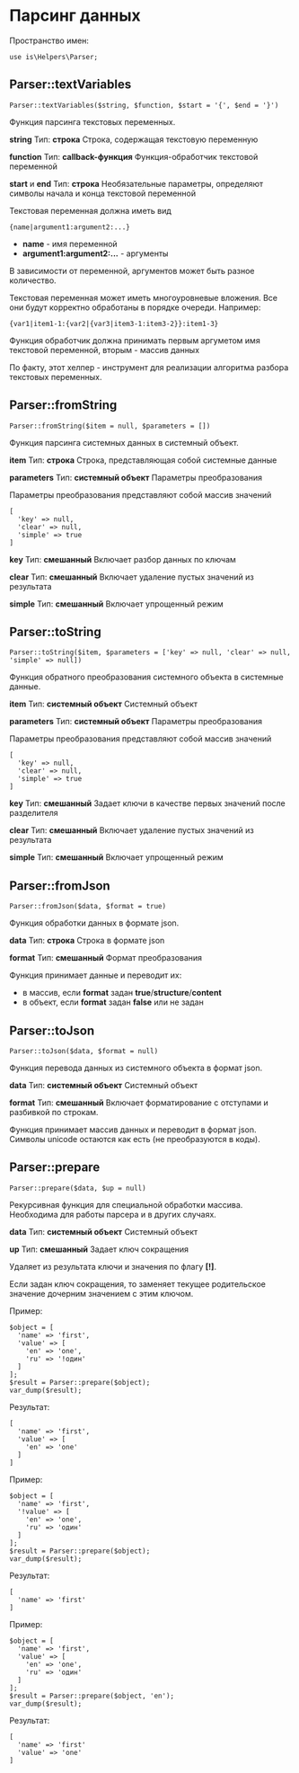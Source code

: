 # Парсинг данных

Пространство имен:

    use is\Helpers\Parser;

## Parser::textVariables

    Parser::textVariables($string, $function, $start = '{', $end = '}')

Функция парсинга текстовых переменных.

**string**
Тип: **строка**
Строка, содержащая текстовую переменную

**function**
Тип: **callback-функция**
Функция-обработчик текстовой переменной

**start** и **end**
Тип: **строка**
Необязательные параметры, определяют символы начала и конца текстовой переменной

Текстовая переменная должна иметь вид

    {name|argument1:argument2:...}

* **name** - имя переменной
* **argument1:argument2:...** - аргументы

В зависимости от переменной, аргументов может быть разное количество.

Текстовая переменная может иметь многоуровневые вложения. Все они будут корректно обработаны в порядке очереди. Например:

    {var1|item1-1:{var2|{var3|item3-1:item3-2}}:item1-3}

Функция обработчик должна принимать первым аргуметом имя текстовой переменной, вторым - массив данных

По факту, этот хелпер - инструмент для реализации алгоритма разбора текстовых переменных.

## Parser::fromString

    Parser::fromString($item = null, $parameters = [])

Функция парсинга системных данных в системный объект.

**item**
Тип: **строка**
Строка, представляющая собой системные данные

**parameters**
Тип: **системный объект**
Параметры преобразования

Параметры преобразования представляют собой массив значений

    [
      'key' => null,
      'clear' => null,
      'simple' => true
    ]

**key**
Тип: **смешанный**
Включает разбор данных по ключам

**clear**
Тип: **смешанный**
Включает удаление пустых значений из результата

**simple**
Тип: **смешанный**
Включает упрощенный режим

## Parser::toString

    Parser::toString($item, $parameters = ['key' => null, 'clear' => null, 'simple' => null])

Функция обратного преобразования системного объекта в системные данные.

**item**
Тип: **системный объект**
Системный объект

**parameters**
Тип: **системный объект**
Параметры преобразования

Параметры преобразования представляют собой массив значений

    [
      'key' => null,
      'clear' => null,
      'simple' => true
    ]

**key**
Тип: **смешанный**
Задает ключи в качестве первых значений после разделителя

**clear**
Тип: **смешанный**
Включает удаление пустых значений из результата

**simple**
Тип: **смешанный**
Включает упрощенный режим

## Parser::fromJson

    Parser::fromJson($data, $format = true)

Функция обработки данных в формате json.

**data**
Тип: **строка**
Строка в формате json

**format**
Тип: **смешанный**
Формат преобразования

Функция принимает данные и переводит их:

* в массив, если **format** задан **true**/**structure**/**content**
* в объект, если **format** задан **false** или не задан

## Parser::toJson

    Parser::toJson($data, $format = null)

Функция перевода данных из системного объекта в формат json.

**data**
Тип: **системный объект**
Системный объект

**format**
Тип: **смешанный**
Включает форматирование с отступами и разбивкой по строкам.

Функция принимает массив данных и переводит в формат json. Символы unicode остаются как есть (не преобразуются в коды).

## Parser::prepare

    Parser::prepare($data, $up = null)

Рекурсивная функция для специальной обработки массива. Необходима для работы парсера и в других случаях.

**data**
Тип: **системный объект**
Системный объект

**up**
Тип: **смешанный**
Задает ключ сокращения

Удаляет из результата ключи и значения по флагу **[!]**.

Если задан ключ сокращения, то заменяет текущее родительское значение дочерним значением с этим ключом.

Пример:

    $object = [
      'name' => 'first',
      'value' => [
        'en' => 'one',
        'ru' => '!один'
      ]
    ];
    $result = Parser::prepare($object);
    var_dump($result);

Результат:

    [
      'name' => 'first',
      'value' => [
        'en' => 'one'
      ]
    ]

Пример:

    $object = [
      'name' => 'first',
      '!value' => [
        'en' => 'one',
        'ru' => 'один'
      ]
    ];
    $result = Parser::prepare($object);
    var_dump($result);

Результат:

    [
      'name' => 'first'
    ]

Пример:

    $object = [
      'name' => 'first',
      'value' => [
        'en' => 'one',
        'ru' => 'один'
      ]
    ];
    $result = Parser::prepare($object, 'en');
    var_dump($result);
    
Результат:

    [
      'name' => 'first'
      'value' => 'one'
    ]
